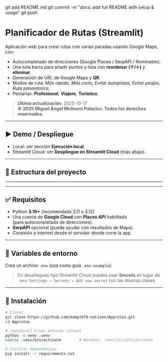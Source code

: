 git add README.md
git commit -m "docs: add full README with setup & usage"
git push
# Planificador de Rutas (Streamlit)

Aplicación web para crear rutas con varias paradas usando Google Maps, con:
- Autocompletado de direcciones (Google Places / SerpAPI / Nominatim).
- Una sola barra para añadir puntos y lista con **reordenar (↑/↓)** y **eliminar**.
- Generación de URL de Google Maps y **QR**.
- Modos de ruta: *Más rápido, Más corto, Evitar autopistas, Evitar peajes, Ruta panorámica*.
- Pestañas: **Profesional**, **Viajero**, **Turístico**.

> **Última actualización:** 2025-10-17  
> **© 2025 Miguel Ángel Molinero Palacios. Todos los derechos reservados.**

---

## ▶️ Demo / Despliegue
- Local: ver sección **Ejecución local**.
- Streamlit Cloud: ver **Despliegue en Streamlit Cloud** (más abajo).

---

## 📁 Estructura del proyecto
---

---

## ✅ Requisitos

- Python **3.10+** (recomendado 3.11 o 3.12)
- Una cuenta de **Google Cloud** con **Places API** habilitada  
  (para autocompletado de direcciones).  
- **SerpAPI** opcional (puede ayudar con resultados de Maps).
- Conexión a internet desde el servidor donde corre la app.

---

## 🔑 Variables de entorno

Crea un archivo `.env` (usa como guía `.env.example`):
> En despliegues tipo Streamlit Cloud puedes usar **Secrets** en lugar de `.env`:
> `Settings → Secrets → Add new secret` con las mismas claves.

---

## 🧪 Instalación

```bash
# Clonar
git clone https://github.com/mamp1978-netizen/Apprutas.git
cd Apprutas

# (opcional) Crear entorno virtual
python -m venv .venv
source .venv/bin/activate        # Windows: .venv\Scripts\activate

# Instalar dependencias
pip install -r requirements.txt